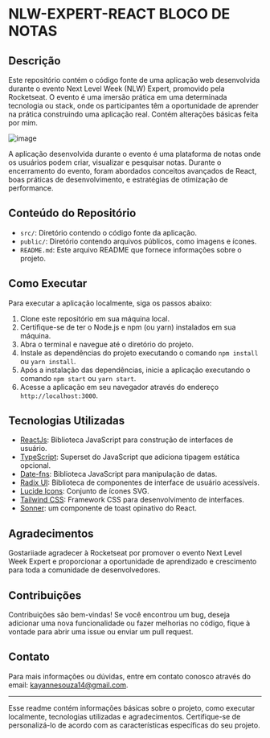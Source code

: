 # NLW-EXPERT-REACT BLOCO DE NOTAS 

## Descrição
Este repositório contém o código fonte de uma aplicação web desenvolvida durante o evento Next Level Week (NLW) Expert, promovido pela Rocketseat. O evento é uma imersão prática em uma determinada tecnologia ou stack, onde os participantes têm a oportunidade de aprender na prática construindo uma aplicação real. Contém alterações básicas feita por mim.

![image](https://github.com/KayFerraz/NLW-EXPERT-REACT/assets/76049114/a48d55b6-6aa6-40e7-8c1c-caae48454e54)

A aplicação desenvolvida durante o evento é uma plataforma de notas onde os usuários podem criar, visualizar e pesquisar notas. Durante o encerramento do evento, foram abordados conceitos avançados de React, boas práticas de desenvolvimento, e estratégias de otimização de performance.

## Conteúdo do Repositório
- `src/`: Diretório contendo o código fonte da aplicação.
- `public/`: Diretório contendo arquivos públicos, como imagens e ícones.
- `README.md`: Este arquivo README que fornece informações sobre o projeto.

## Como Executar
Para executar a aplicação localmente, siga os passos abaixo:

1. Clone este repositório em sua máquina local.
2. Certifique-se de ter o Node.js e npm (ou yarn) instalados em sua máquina.
3. Abra o terminal e navegue até o diretório do projeto.
4. Instale as dependências do projeto executando o comando `npm install` ou `yarn install`.
5. Após a instalação das dependências, inicie a aplicação executando o comando `npm start` ou `yarn start`.
6. Acesse a aplicação em seu navegador através do endereço `http://localhost:3000`.

## Tecnologias Utilizadas
- [ReactJs](https://react.dev/learn): Biblioteca JavaScript para construção de interfaces de usuário.
- [TypeScript](https://www.typescriptlang.org/): Superset do JavaScript que adiciona tipagem estática opcional.
- [Date-fns](https://date-fns.org/): Biblioteca JavaScript para manipulação de datas.
- [Radix UI](https://www.radix-ui.com/): Biblioteca de componentes de interface de usuário acessíveis.
- [Lucide Icons](https://lucide.dev/): Conjunto de ícones SVG.
- [Tailwind CSS](https://tailwindui.com/): Framework CSS para desenvolvimento de interfaces.
- [Sonner](https://sonner.emilkowal.ski/): um componente de toast opinativo do React. 

## Agradecimentos
Gostariiade agradecer à Rocketseat por promover o evento Next Level Week Expert e proporcionar a oportunidade de aprendizado e crescimento para toda a comunidade de desenvolvedores. 

## Contribuições
Contribuições são bem-vindas! Se você encontrou um bug, deseja adicionar uma nova funcionalidade ou fazer melhorias no código, fique à vontade para abrir uma issue ou enviar um pull request.

## Contato
Para mais informações ou dúvidas, entre em contato conosco através do email: [kayannesouza14@gmail.com](mailto:kayannesouza14@gmail.com).

---

Esse readme contém informações básicas sobre o projeto, como executar localmente, tecnologias utilizadas e agradecimentos. Certifique-se de personalizá-lo de acordo com as características específicas do seu projeto.
